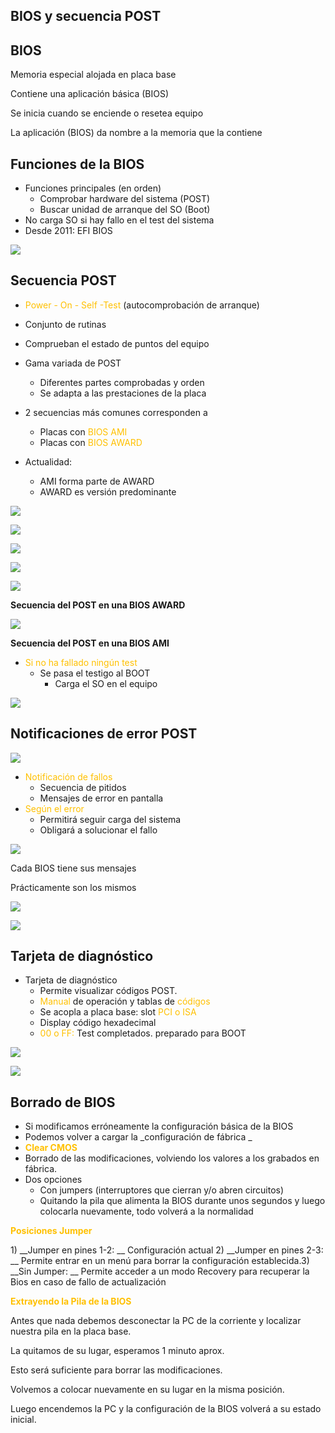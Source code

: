 ## BIOS y secuencia POST

## BIOS

Memoria especial alojada en placa base

Contiene una aplicación básica \(BIOS\)

Se inicia cuando se enciende o resetea equipo

La aplicación \(BIOS\) da nombre a la memoria que la contiene

## Funciones de la BIOS

* Funciones principales \(en orden\)
  * Comprobar hardware del sistema \(POST\)
  * Buscar unidad de arranque del SO \(Boot\)
* No carga SO si hay fallo en el test del sistema
* Desde 2011: EFI BIOS

![](img/2_Secuencia_POST0.png)

## Secuencia POST

* <span style="color:#FFC000">Power</span>  <span style="color:#FFC000">\-</span>  <span style="color:#FFC000">On</span>  <span style="color:#FFC000">\-</span>  <span style="color:#FFC000">Self</span>  <span style="color:#FFC000">\-Test</span>  \(autocomprobación de arranque\)
* Conjunto de rutinas
* Comprueban el estado de puntos del equipo
* Gama variada de POST
  * Diferentes partes comprobadas y orden
  * Se adapta a las prestaciones de la placa

* 2 secuencias más comunes corresponden a
  * Placas con  <span style="color:#FFC000">BIOS AMI</span>
  * Placas con  <span style="color:#FFC000">BIOS AWARD</span>
* Actualidad:
  * AMI forma parte de AWARD
  * AWARD es versión predominante

![](img/2_Secuencia_POST1.jpg)

![](img/2_Secuencia_POST2.jpg)

![](img/2_Secuencia_POST3.jpg)

![](img/2_Secuencia_POST4.png)

![](img/2_Secuencia_POST5.png)

__Secuencia del POST en una BIOS AWARD__

![](img/2_Secuencia_POST6.png)

__Secuencia del POST en una BIOS AMI__

* <span style="color:#FFC000">Si no ha fallado ningún test</span>
  * Se pasa el testigo al BOOT
    * Carga el SO en el equipo

![](img/2_Secuencia_POST7.png)

## Notificaciones de error POST

![](img/2_Secuencia_POST8.gif)

* <span style="color:#FFC000">Notificación de fallos</span>
  * Secuencia de pitidos
  * Mensajes de error en pantalla
* <span style="color:#FFC000">Según el error</span>
  * Permitirá seguir carga del sistema
  * Obligará a solucionar el fallo

![](img/2_Secuencia_POST9.jpg)

Cada BIOS tiene sus mensajes

Prácticamente son los mismos

![](img/2_Secuencia_POST10.jpg)

![](img/2_Secuencia_POST11.gif)

## Tarjeta de diagnóstico

* Tarjeta de diagnóstico
  * Permite visualizar códigos POST\.
  * <span style="color:#FFC000">Manual</span>  de operación y tablas de  <span style="color:#FFC000">códigos</span>
  * Se acopla a placa base: slot  <span style="color:#FFC000">PCI o ISA</span>
  * Display código hexadecimal
  * <span style="color:#FFC000">00 o FF: </span> Test completados\. preparado para BOOT

![](img/2_Secuencia_POST12.png)

![](img/2_Secuencia_POST13.png)

## Borrado de BIOS

* Si modificamos erróneamente la configuración básica de la BIOS
* Podemos volver a cargar la  _configuración de fábrica _
* <span style="color:#FFC000"> __Clear CMOS__ </span>
* Borrado de las modificaciones, volviendo los valores a los grabados en fábrica\.
* Dos opciones
  * Con jumpers \(interruptores que cierran y/o abren circuitos\)
  * Quitando la pila que alimenta la BIOS durante unos segundos y luego colocarla nuevamente, todo volverá a la normalidad

<span style="color:#FFC000"> __Posiciones Jumper__ </span>

1\)  __Jumper en pines 1\-2: __ Configuración actual 2\)  __Jumper en pines 2\-3: __ Permite entrar en un menú para borrar la configuración establecida\.3\)  __Sin Jumper: __ Permite acceder a un modo Recovery para recuperar la Bios en caso de fallo de actualización

<span style="color:#FFC000"> __Extrayendo la Pila de la BIOS__ </span>

Antes que nada debemos desconectar la PC de la corriente y localizar nuestra pila en la placa base\.

La quitamos de su lugar, esperamos 1 minuto aprox\.

Esto será suficiente para borrar las modificaciones\.

Volvemos a colocar nuevamente en su lugar en la misma posición\.

Luego encendemos la PC y la configuración de la BIOS volverá a su estado inicial\.

